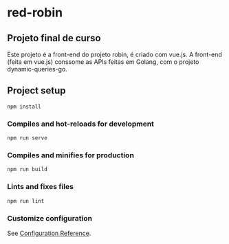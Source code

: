 # red-robin

## Projeto final de curso

Este projeto é a front-end do projeto robin, é criado com vue.js.
A front-end (feita em vue.js) conssome as APIs feitas em Golang, com o projeto dynamic-queries-go.

## Project setup
```
npm install
```

### Compiles and hot-reloads for development
```
npm run serve
```

### Compiles and minifies for production
```
npm run build
```

### Lints and fixes files
```
npm run lint
```

### Customize configuration
See [Configuration Reference](https://cli.vuejs.org/config/).
